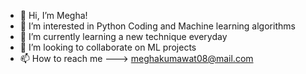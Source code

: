 - 👋 Hi, I’m Megha!
- 👀 I’m interested in Python Coding and Machine learning algorithms
- 🌱 I’m currently learning a new technique everyday
- 💞️ I’m looking to collaborate on ML projects
- 📫 How to reach me ---> meghakumawat08@mail.com

<!---
meghakumawat08/meghakumawat08 is a ✨ special ✨ repository because its `README.md` (this file) appears on your GitHub profile.
You can click the Preview link to take a look at your changes.
--->
